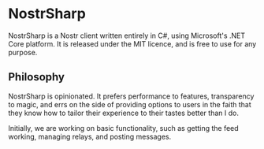 # NostrSharp

NostrSharp is a Nostr client written entirely in C#, using Microsoft's .NET Core platform.
It is released under the MIT licence, and is free to use for any purpose.

## Philosophy

NostrSharp is opinionated. It prefers performance to features, transparency to magic,
and errs on the side of providing options to users in the faith that they know how to
tailor their experience to their tastes better than I do.

Initially, we are working on basic functionality, such as getting the feed working,
managing relays, and posting messages.